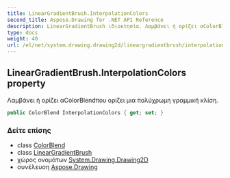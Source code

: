 ```yaml
---
title: LinearGradientBrush.InterpolationColors
second_title: Aspose.Drawing for .NET API Reference
description: LinearGradientBrush ιδιοκτησία. Λαμβάνει ή ορίζει αColorBlendπου ορίζει μια πολύχρωμη γραμμική κλίση.
type: docs
weight: 40
url: /el/net/system.drawing.drawing2d/lineargradientbrush/interpolationcolors/
---
```

## LinearGradientBrush.InterpolationColors property

Λαμβάνει ή ορίζει αColorBlendπου ορίζει μια πολύχρωμη γραμμική κλίση.

```csharp
public ColorBlend InterpolationColors { get; set; }
```

### Δείτε επίσης

* class [ColorBlend](../../colorblend/)
* class [LinearGradientBrush](../)
* χώρος ονομάτων [System.Drawing.Drawing2D](../../lineargradientbrush/)
* συνέλευση [Aspose.Drawing](../../../)


